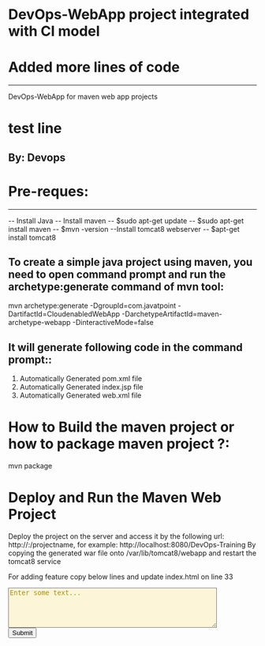 
# DevOps-WebApp project integrated with CI model 
# Added more lines of code
-------------------------------
DevOps-WebApp for maven web app projects
# test line
## By: Devops

# Pre-reques:
---------------
-- Install Java
-- Install maven
  -- $sudo apt-get update
  -- $sudo apt-get install maven
  -- $mvn -version
--Install tomcat8 webserver
  -- $apt-get install tomcat8


To create a simple java project using maven, you need to open command prompt and run the archetype:generate command of mvn tool:
----------------------------------------------------------------------------------------------------------------------------------
 mvn archetype:generate -DgroupId=com.javatpoint -DartifactId=CloudenabledWebApp -DarchetypeArtifactId=maven-archetype-webapp -DinteractiveMode=false
 
 It will generate following code in the command prompt::
 ----------------------------------------------------------
 1) Automatically Generated pom.xml file
 2) Automatically Generated index.jsp file
 3) Automatically Generated web.xml file
 
  How to Build the maven project or how to package maven project ?:
 ===============================================================
 mvn package  
 
 Deploy and Run the Maven Web Project
 =======================================
 Deploy the project on the server and access it by the following url:
 http://<host-name>:<portnumber>/projectname, for example: http://localhost:8080/DevOps-Training
 By copying the generated war file onto /var/lib/tomcat8/webapp and restart the tomcat8 service
 
For adding feature copy below lines and update index.html on line 33 

<form action="http://www.html.am/html-codes/textboxes/submitted.cfm">
<textarea name="myTextBox" cols="50" rows="5" style="background-color:#FCF5D8;color:#AD8C08;">
Enter some text...
</textarea>
<br />
<input type="submit" />
</form>
